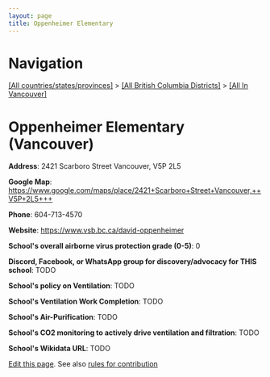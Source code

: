 ```yaml
---
layout: page
title: Oppenheimer Elementary
---
```

# Navigation

[[All countries/states/provinces]](../../..) > [[All British Columbia Districts]](../..) > [[All In Vancouver]](..)

# Oppenheimer Elementary (Vancouver)

**Address**: 2421 Scarboro Street Vancouver,  V5P 2L5

**Google Map**: <https://www.google.com/maps/place/2421+Scarboro+Street+Vancouver,++V5P+2L5+++>

**Phone**: 604-713-4570

**Website**: <https://www.vsb.bc.ca/david-oppenheimer>

**School's overall airborne virus protection grade (0-5)**: 0

**Discord, Facebook, or WhatsApp group for discovery/advocacy for THIS school**: TODO

**School's policy on Ventilation**: TODO

**School's Ventilation Work Completion**: TODO

**School's Air-Purification**: TODO

**School's CO2 monitoring to actively drive ventilation and filtration**: TODO

**School's Wikidata URL**: TODO


[Edit this page](https://github.com/ventilate-schools/BC/edit/main/./Vancouver/Oppenheimer_Elementary.md). See also [rules for contribution](../../../contribution-rules/)